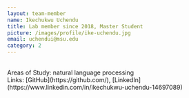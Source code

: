 ```yaml
---
layout: team-member
name: Ikechukwu Uchendu
title: Lab member since 2018, Master Student
picture: /images/profile/ike-uchendu.jpg
email: uchendui@msu.edu
category: 2
---
```


<br/>
Areas of Study: natural language processing
<br/>
Links: [GitHub](https://github.com/), [LinkedIn](https://www.linkedin.com/in/ikechukwu-uchendu-14697089)
